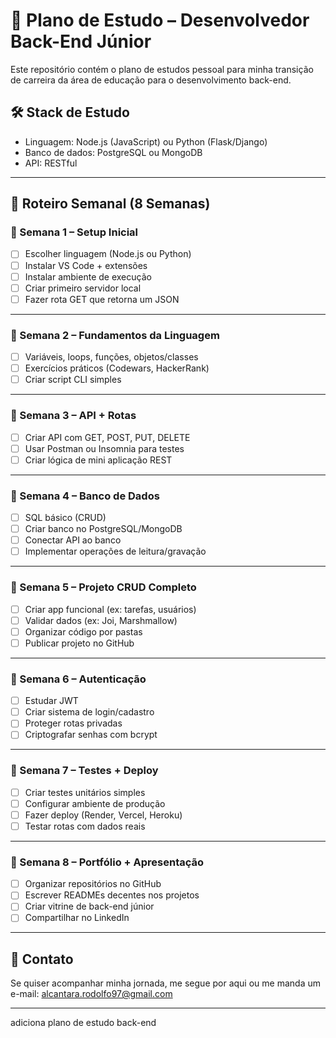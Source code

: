 # 🚀 Plano de Estudo – Desenvolvedor Back-End Júnior

Este repositório contém o plano de estudos pessoal para minha transição de carreira da área de educação para o desenvolvimento back-end.

## 🛠️ Stack de Estudo
- Linguagem: Node.js (JavaScript) ou Python (Flask/Django)
- Banco de dados: PostgreSQL ou MongoDB
- API: RESTful

---

## 📅 Roteiro Semanal (8 Semanas)

### 🔹 Semana 1 – Setup Inicial
- [ ] Escolher linguagem (Node.js ou Python)
- [ ] Instalar VS Code + extensões
- [ ] Instalar ambiente de execução
- [ ] Criar primeiro servidor local
- [ ] Fazer rota GET que retorna um JSON

---

### 🔹 Semana 2 – Fundamentos da Linguagem
- [ ] Variáveis, loops, funções, objetos/classes
- [ ] Exercícios práticos (Codewars, HackerRank)
- [ ] Criar script CLI simples

---

### 🔹 Semana 3 – API + Rotas
- [ ] Criar API com GET, POST, PUT, DELETE
- [ ] Usar Postman ou Insomnia para testes
- [ ] Criar lógica de mini aplicação REST

---

### 🔹 Semana 4 – Banco de Dados
- [ ] SQL básico (CRUD)
- [ ] Criar banco no PostgreSQL/MongoDB
- [ ] Conectar API ao banco
- [ ] Implementar operações de leitura/gravação

---

### 🔹 Semana 5 – Projeto CRUD Completo
- [ ] Criar app funcional (ex: tarefas, usuários)
- [ ] Validar dados (ex: Joi, Marshmallow)
- [ ] Organizar código por pastas
- [ ] Publicar projeto no GitHub

---

### 🔹 Semana 6 – Autenticação
- [ ] Estudar JWT
- [ ] Criar sistema de login/cadastro
- [ ] Proteger rotas privadas
- [ ] Criptografar senhas com bcrypt

---

### 🔹 Semana 7 – Testes + Deploy
- [ ] Criar testes unitários simples
- [ ] Configurar ambiente de produção
- [ ] Fazer deploy (Render, Vercel, Heroku)
- [ ] Testar rotas com dados reais

---

### 🔹 Semana 8 – Portfólio + Apresentação
- [ ] Organizar repositórios no GitHub
- [ ] Escrever READMEs decentes nos projetos
- [ ] Criar vitrine de back-end júnior
- [ ] Compartilhar no LinkedIn

---

## 💬 Contato
Se quiser acompanhar minha jornada, me segue por aqui ou me manda um e-mail: alcantara.rodolfo97@gmail.com

---
adiciona plano de estudo back-end
